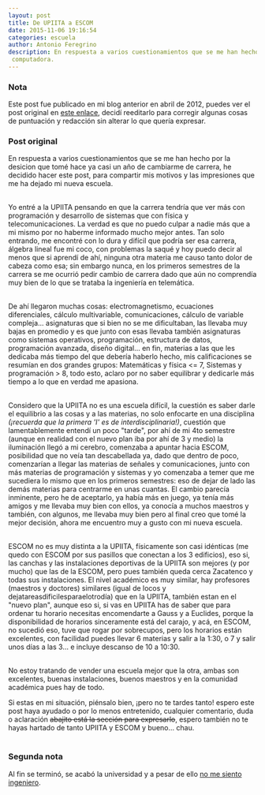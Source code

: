 ```yaml
---
layout: post
title: De UPIITA a ESCOM
date: 2015-11-06 19:16:54
categories: escuela
author: Antonio Feregrino
description: En respuesta a varios cuestionamientos que se me han hecho por la desicion que tomé hace ya casi un año de cambiarme de carrera, he decidido hacer este post, para compartir mis motivos y las impresiones que me ha dejado mi nueva escuela
 computadora.
---
```

### Nota
Este post fue publicado en mi blog anterior en abril de 2012, puedes ver el post original en <a href="http://fferegrino.blogspot.mx/2012/04/de-upiita-escom.html" target="_blank">este enlace</a>, decidí reeditarlo para corregir algunas cosas de puntuación y redacción sin alterar lo que quería expresar.
<br />

### Post original  
En respuesta a varios cuestionamientos que se me han hecho por la desicion que tomé hace ya casi un año de cambiarme de carrera, he decidido hacer este post, para compartir mis motivos y las impresiones que me ha dejado mi nueva escuela.   
<br />  

Yo entré a la UPIITA pensando en que la carrera tendría que ver más con programación y desarrollo de sistemas que con física y telecomunicaciones. La verdad es que no puedo culpar a nadie más que a mi mismo por no haberme informado mucho mejor antes. Tan solo entrando, me encontré con lo dura y difícil que podría ser esa carrera, álgebra lineal fue mi coco, con problemas la saqué y hoy puedo decir al menos que si aprendí de ahí, ninguna otra materia me causo tanto dolor de cabeza como esa; sin embargo nunca, en los primeros semestres de la carrera se me ocurrió pedir cambio de carrera dado que aún no comprendía muy bien de lo que se trataba la ingeniería en telemática.  
<br />

De ahí llegaron muchas cosas: electromagnetismo, ecuaciones diferenciales, cálculo multivariable, comunicaciones, cálculo de variable compleja... asignaturas que si bien no se me dificultaban, las llevaba muy bajas en promedio y es que junto con esas llevaba también asignaturas como sistemas operativos, programación, estructura de datos, programación avanzada, diseño digital... en fin, materias a las que les dedicaba más tiempo del que debería haberlo hecho, mis calificaciones se resumían en dos grandes grupos: Matemáticas y física <= 7, Sistemas y programación > 8, todo esto, aclaro por no saber equilibrar y dedicarle más tiempo a lo que en verdad me apasiona.  
<br />  

Considero que la UPIITA no es una escuela difícil, la cuestión es saber darle el equilibrio a las cosas y a las materias, no solo enfocarte en una disciplina *(¡recuerda que la primera 'I' es de interdisciplinaria!)*, cuestión que lamentablemente entendí un poco "tarde", por ahí de mi 4to semestre (aunque en realidad con el nuevo plan iba por ahí de 3 y medio) la iluminación llegó a mi cerebro, comenzaba a apuntar hacia ESCOM, posibilidad que no veía tan descabellada ya, dado que dentro de poco, comenzarían a llegar las materias de señales y comunicaciones, junto con más materias de programación y sistemas y yo comenzaba a temer que me sucediera lo mismo que en los primeros semestres: eso de dejar de lado las demás materias para centrarme en unas cuantas. El cambio parecía inminente, pero he de aceptarlo, ya había más en juego, ya tenía más amigos y me llevaba muy bien con ellos, ya conocía a muchos maestros y también, con algunos, me llevaba muy bien pero al final creo que tomé la mejor decisión, ahora me encuentro muy a gusto con mi nueva escuela.  
<br />

ESCOM no es muy distinta a la UPIITA, físicamente son casi idénticas (me quedo con ESCOM por sus pasillos que conectan a los 3 edificios), eso si, las canchas y las instalaciones deportivas de la UPIITA son mejores (y por mucho) que las de la ESCOM, pero pues también queda cerca Zacatenco y todas sus instalaciones. El nivel académico es muy similar, hay profesores (maestros y doctores) similares (igual de locos y dejatareasdificilesparaelotrodía) que en la UPIITA, también estan en el "nuevo plan", aunque eso si, si vas en UPIITA has de saber que para ordenar tu horario necesitas encomendarte a Gauss y a Euclides, porque la disponibilidad de horarios sinceramente está del carajo, y acá, en ESCOM, no sucedió eso, tuve que rogar por sobrecupos, pero los horarios están excelentes, con facilidad puedes llevar 6 materias y salir a la 1:30, o 7 y salir unos días a las 3... e incluye descanso de 10 a 10:30.  
<br />

No estoy tratando de vender una escuela mejor que la otra, ambas son excelentes, buenas instalaciones, buenos maestros y en la comunidad académica pues hay de todo.  

Si estas en mi situación, piénsalo bien, ¡pero no te tardes tanto! espero este post haya ayudado o por lo menos entretenido, cualquier comentario, duda o aclaración <strike>abajito está la sección para expresarlo</strike>, espero también no te hayas hartado de tanto UPIITA y ESCOM y bueno... chau.  
<br />  

### Segunda nota  
Al fin se terminó, se acabó la universidad y a pesar de ello [no me siento ingeniero](/no-me-siento-ingeniero).
